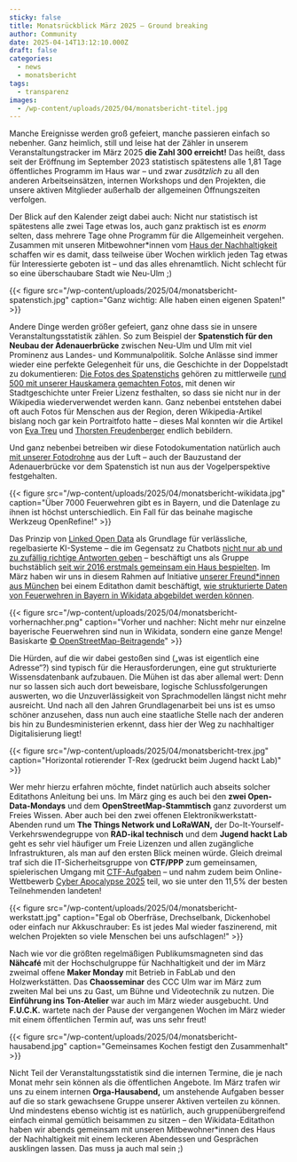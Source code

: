```yaml
---
sticky: false
title: Monatsrückblick März 2025 – Ground breaking
author: Community
date: 2025-04-14T13:12:10.000Z
draft: false
categories:
  - news
  - monatsbericht
tags:
  - transparenz
images:
  - /wp-content/uploads/2025/04/monatsbericht-titel.jpg
---
```


Manche Ereignisse werden groß gefeiert, manche passieren einfach so nebenher. 
Ganz heimlich, still und leise hat der Zähler in unserem Veranstaltungstracker im März 2025 **die Zahl 300 erreicht!** 
Das heißt, dass seit der Eröffnung im September 2023 statistisch spätestens alle 1,81 Tage öffentliches Programm im Haus war – und zwar _zusätzlich_ zu all den anderen Arbeitseinsätzen, internen Workshops und den Projekten, die unsere aktiven Mitglieder außerhalb der allgemeinen Öffnungszeiten verfolgen.

Der Blick auf den Kalender zeigt dabei auch: Nicht nur statistisch ist spätestens alle zwei Tage etwas los, auch ganz praktisch ist es _enorm_ selten, dass mehrere Tage ohne Programm für die Allgemeinheit vergehen. 
Zusammen mit unseren Mitbewohner\*innen vom [Haus der Nachhaltigkeit](https://www.h-d-n.org/) schaffen wir es damit, dass teilweise über Wochen wirklich jeden Tag etwas für Interessierte geboten ist – und das alles ehrenamtlich. 
Nicht schlecht für so eine überschaubare Stadt wie Neu-Ulm ;)

{{< figure src="/wp-content/uploads/2025/04/monatsbericht-spatenstich.jpg" caption="Ganz wichtig: Alle haben einen eigenen Spaten!" >}}

Andere Dinge werden größer gefeiert, ganz ohne dass sie in unsere Veranstaltungsstatistik zählen. 
So zum Beispiel der **Spatenstich für den Neubau der Adenauerbrücke** zwischen Neu-Ulm und Ulm mit viel Prominenz aus Landes- und Kommunalpolitik. 
Solche Anlässe sind immer wieder eine perfekte Gelegenheit für uns, die Geschichte in der Doppelstadt zu dokumentieren: [Die Fotos des Spatenstichs](https://commons.wikimedia.org/wiki/Category:Groundbreaking_at_Adenauerbr%C3%BCcke_in_2025) gehören zu mittlerweile [rund 500 mit unserer Hauskamera gemachten Fotos,](https://commons.wikimedia.org/wiki/Category:Hausfotografie_tempor%C3%A4rhaus) mit denen wir Stadtgeschichte unter Freier Lizenz festhalten, so dass sie nicht nur in der Wikipedia wiederverwendet werden kann. 
Ganz nebenbei entstehen dabei oft auch Fotos für Menschen aus der Region, deren Wikipedia-Artikel bislang noch gar kein Portraitfoto hatte – dieses Mal konnten wir die Artikel von [Eva Treu](https://de.wikipedia.org/wiki/Eva_Treu) und [Thorsten Freudenberger](https://de.wikipedia.org/wiki/Thorsten_Freudenberger) endlich bebildern.

Und ganz nebenbei betreiben wir diese Fotodokumentation natürlich auch [mit unserer Fotodrohne](/unsere-fotodrohne/) aus der Luft – auch der Bauzustand der Adenauerbrücke vor dem Spatenstich ist nun aus der Vogelperspektive festgehalten.

{{< figure src="/wp-content/uploads/2025/04/monatsbericht-wikidata.jpg" caption="Über 7000 Feuerwehren gibt es in Bayern, und die Datenlage zu ihnen ist höchst unterschiedlich. Ein Fall für das beinahe magische Werkzeug OpenRefine!" >}}

Das Prinzip von [Linked Open Data](https://democracy-technologies.org/ai-data/linked-open-data-berlin/) als Grundlage für verlässliche, regelbasierte KI-Systeme – die im Gegensatz zu Chatbots [nicht nur ab und zu zufällig richtige Antworten geben](https://tante.cc/2025/03/16/its-all-hallucinations/) – beschäftigt uns als Gruppe buchstäblich [seit wir 2016 erstmals gemeinsam ein Haus bespielten](/ein-wochenende-voller-wikidata/). 
Im März haben wir uns in diesem Rahmen auf Initiative [unserer Freund\*innen aus München](https://de.wikipedia.org/wiki/Wikipedia:WikiMUC) bei einem Editathon damit beschäftigt, [wie strukturierte Daten von Feuerwehren in Bayern in Wikidata abgebildet werden können](https://de.wikipedia.org/wiki/Wikipedia:WikiMUC/2025-03-16_Wikidata_Editathon_in_Neu-Ulm). 

{{< figure src="/wp-content/uploads/2025/04/monatsbericht-vorhernachher.png" caption="Vorher und nachher: Nicht mehr nur einzelne bayerische Feuerwehren sind nun in Wikidata, sondern eine ganze Menge! Basiskarte [© OpenStreetMap-Beitragende](https://www.openstreetmap.org/copyright)" >}}

Die Hürden, auf die wir dabei gestoßen sind („was ist eigentlich eine Adresse“?) sind typisch für die Herausforderungen, eine gut strukturierte Wissensdatenbank aufzubauen. 
Die Mühen ist das aber allemal wert: Denn nur so lassen sich auch dort beweisbare, logische Schlussfolgerungen auswerten, wo die Unzuverlässigkeit von Sprachmodellen längst nicht mehr ausreicht. 
Und nach all den Jahren Grundlagenarbeit bei uns ist es umso schöner anzusehen, dass nun auch eine staatliche Stelle nach der anderen bis hin zu Bundesministerien erkennt, dass hier der Weg zu nachhaltiger Digitalisierung liegt!

{{< figure src="/wp-content/uploads/2025/04/monatsbericht-trex.jpg" caption="Horizontal rotierender T-Rex (gedruckt beim Jugend hackt Lab)" >}}


Wer mehr hierzu erfahren möchte, findet natürlich auch abseits solcher Editathons Anleitung bei uns. 
Im März ging es auch bei den **zwei Open-Data-Mondays** und dem **OpenStreetMap-Stammtisch** ganz zuvorderst um Freies Wissen. 
Aber auch bei den zwei offenen Elektronikwerkstatt-Abenden rund um **The Things Network und LoRaWAN,** der Do-It-Yourself-Verkehrswendegruppe von **RAD-ikal technisch** und dem **Jugend hackt Lab** geht es sehr viel häufiger um Freie Lizenzen und allen zugängliche Infrastrukturen, als man auf den ersten Blick meinen würde. 
Gleich dreimal traf sich die IT-Sicherheitsgruppe von **CTF/PPP** zum gemeinsamen, spielerischen Umgang mit [CTF-Aufgaben](https://de.wikipedia.org/wiki/Capture_the_Flag#Computersicherheit) – und nahm zudem beim Online-Wettbewerb [Cyber Apocalypse 2025](https://www.hackthebox.com/events/cyber-apocalypse-2025) teil, wo sie unter den 11,5% der besten Teilnehmenden landeten!

{{< figure src="/wp-content/uploads/2025/04/monatsbericht-werkstatt.jpg" caption="Egal ob Oberfräse, Drechselbank, Dickenhobel oder einfach nur Akkuschrauber: Es ist jedes Mal wieder faszinerend, mit welchen Projekten so viele Menschen bei uns aufschlagen!" >}}


Nach wie vor die größten regelmäßigen Publikumsmagneten sind das **Nähcafé** mit der Hochschulgruppe für Nachhaltigkeit und der im März zweimal offene **Maker Monday** mit Betrieb in FabLab und den Holzwerkstätten. 
Das **Chaosseminar** des CCC Ulm war im März zum zweiten Mal bei uns zu Gast, um Bühne und Videotechnik zu nutzen. 
Die **Einführung ins Ton-Atelier** war auch im März wieder ausgebucht. 
Und **F.U.C.K.** wartete nach der Pause der vergangenen Wochen im März wieder mit einem öffentlichen Termin auf, was uns sehr freut!

{{< figure src="/wp-content/uploads/2025/04/monatsbericht-hausabend.jpg" caption="Gemeinsames Kochen festigt den Zusammenhalt" >}}

Nicht Teil der Veranstaltungsstatistik sind die internen Termine, die je nach Monat mehr sein können als die öffentlichen Angebote. 
Im März trafen wir uns zu einem internen **Orga-Hausabend,** um anstehende Aufgaben besser auf die so stark gewachsene Gruppe unserer Aktiven verteilen zu können. 
Und mindestens ebenso wichtig ist es natürlich, auch gruppenübergreifend einfach einmal gemütlich beisammen zu sitzen – den Wikidata-Editathon haben wir abends gemeinsam mit unseren Mitbewohner\*innen des Haus der Nachhaltigkeit mit einem leckeren Abendessen und Gesprächen ausklingen lassen. 
Das muss ja auch mal sein ;)

